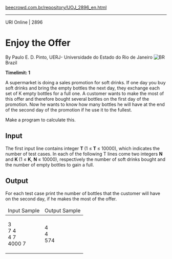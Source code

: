 <p><a href="https://www.beecrowd.com.br/repository/UOJ_2896_en.html">beecrowd.com.br/repository/UOJ_2896_en.html</a></p><hr>
<div>
  <span>URI Online | 2896</span>
  <h1>Enjoy the Offer</h1>
  <div>
    <p>By Paulo E. D. Pinto, UERJ- Universidade do Estado do Rio de Janeiro <img src="https://resources.beecrowd.com.br/gallery/images/flags/br.gif" alt="BR"> Brazil</p>
  </div>
  <strong>Timelimit: 1</strong>
</div>
<div>
<div>
  <p>A supermarket is doing a sales promotion for soft drinks. If one day you buy soft drinks and bring the empty bottles the next day, they exchange&nbsp;each set of K empty bottles for a full one. A customer wants to make the most of this offer and therefore bought several bottles on the first day of the promotion. Now he wants to know how many bottles he will have at the end of the second day of the promotion if he use it to the fullest.</p>
  <p>Make a program to calculate this.</p>
</div>
<h2>Input</h2>
<div>
  <p>The first input line contains integer <strong>T </strong>(1 ≤ <strong>T </strong>≤ 10000), which indicates the number of test cases. In each of the following T lines come two integers <strong>N </strong>and <strong>K </strong>(1 ≤ <strong>K</strong>, <strong>N </strong>≤ 10000), respectively the number of soft drinks bought and the number of empty bottles to gain a full.</p>
</div>
<h2>Output</h2>
<div>
  <p>For each test case print the number of bottles that the customer will have on the second day, if he makes the most of the offer.</p>
</div>
<div></div>
<table>
  <thead>
    <tr>
      <td>Input Sample</td>
      <td>Output Sample</td>
    </tr>
  </thead>
  <tbody>
    <tr>
      <td>
        <p>3<br>
         7 4<br>
         4 7<br>
         4000 7</p>
      </td>
      <td>
        <p>4<br>
         4<br>
         574</p>
      </td>
    </tr>
  </tbody>
</table>
<div></div>
  <p>
  </p>
</div>